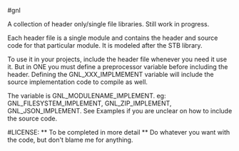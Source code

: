 #gnl

A collection of header only/single file libraries. Still work in progress.

Each header file is a single module and contains the header and source code for that particular module. It is modeled after the STB library.

To use it in your projects, include the header file whenever you need it use it. But in ONE you must define a preprocessor variable before
including the header. Defining the GNL_XXX_IMPLMEMENT variable will include the source implementation code to compile as well.

The variable is GNL_MODULENAME_IMPLEMENT.  eg: GNL_FILESYSTEM_IMPLEMENT, GNL_ZIP_IMPLEMENT, GNL_JSON_IMPLEMENT. See Examples if you are unclear on
how to include the source code.

#LICENSE:
** To be completed in more detail **
Do whatever you want with the code, but don't blame me for anything.


